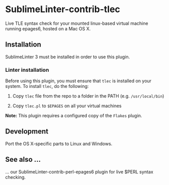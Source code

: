 SublimeLinter-contrib-tlec
================================

Live TLE syntax check for your mounted linux-based virtual machine running epages6, hosted on a Mac OS X.

## Installation
SublimeLinter 3 must be installed in order to use this plugin.

### Linter installation
Before using this plugin, you must ensure that `tlec` is installed on your system. To install `tlec`, do the following:

1. Copy `tlec` file from the repo to a folder in the PATH (e.g. `/usr/local/bin`)

1. Copy `tlec.pl` to `$EPAGES` on all your virtual machines


**Note:** This plugin requires a configured copy of the `Flakes` plugin.


## Development

Port the OS X-specific parts to Linux and Windows.

## See also ...

... our SublimeLinter-contrib-perl-epages6 plugin for live $PERL syntax checking.



